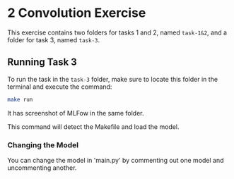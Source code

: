 # 2 Convolution Exercise

This exercise contains two folders for tasks 1 and 2, named `task-1&2`, and a folder for task 3, named `task-3`.

## Running Task 3

To run the task in the `task-3` folder, make sure to locate this folder in the terminal and execute the command:

```bash
make run
```

It has screenshot of MLFow in the same folder.

This command will detect the Makefile and load the model.

### Changing the Model

You can change the model in 'main.py' by commenting out one model and uncommenting another.


